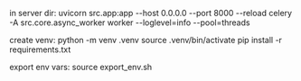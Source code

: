 in server dir:
uvicorn src.app:app --host 0.0.0.0 --port 8000 --reload
celery -A src.core.async_worker worker --loglevel=info --pool=threads

create venv:
python -m venv .venv
source .venv/bin/activate
pip install -r requirements.txt

export env vars:
source export_env.sh
